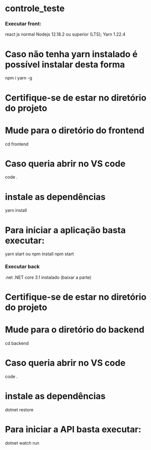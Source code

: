 # controle_teste

### Executar front:
react js normal 
Nodejs 12.18.2 ou superior (LTS);
Yarn 1.22.4
  # Caso não tenha yarn instalado é possível instalar desta forma
  npm i yarn -g
  # Certifique-se de estar no diretório do projeto
  # Mude para o diretório do frontend
  cd frontend
  # Caso queria abrir no VS code
  code . 
  # instale as dependências
  yarn install
  # Para iniciar a aplicação basta executar:
  yarn start
  ou
npm install
npm start

### Executar back
.net
.NET core 3.1 instalado (baixar a parte)
  # Certifique-se de estar no diretório do projeto
  # Mude para o diretório do backend
  cd backend
  # Caso queria abrir no VS code  
  code .
  
  # instale as dependências
  dotnet restore
  
  # Para iniciar a API basta executar:
  dotnet watch run


